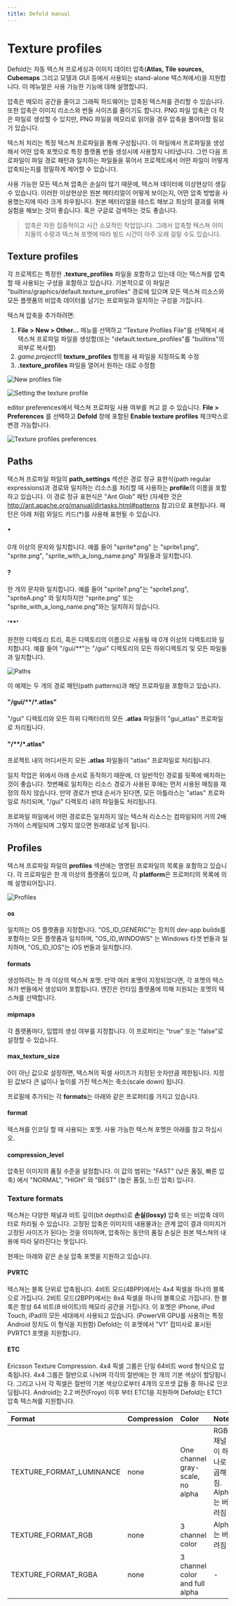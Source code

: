 ```yaml
---
title: Defold manual
---
```


# Texture profiles
Defold는 자동 텍스쳐 프로세싱과 이미지 데이터 압축(**Atlas, Tile sources, Cubemaps** 그리고 모델과 GUI 등에서 사용되는 stand-alone 텍스쳐에서)을 지원합니다. 이 메뉴얼은 사용 가능한 기능에 대해 설명합니다.

압축은 메모리 공간을 줄이고 그래픽 하드웨어는 압축된 텍스쳐를 관리할 수 있습니다. 또한 압축은 이미지 리소스와 번들 사이즈를 줄이기도 합니다. PNG 파일 압축은 더 작은 파일로 생성할 수 있지만, PNG 파일을 메모리로 읽어올 경우 압축을 풀어야할 필요가 있습니다.

텍스처 처리는 특정 텍스쳐 프로파일을 통해 구성됩니다. 이 파일에서 프로파일을 생성해서 어떤 압축 포멧으로 특정 플랫폼 번들 생성시에 사용할지 나타냅니다. 그런 다음 프로파일이 파일 경로 패턴과 일치하는 파일들을 묶어서 프로젝트에서 어떤 파일이 어떻게 압축되는지를 정밀하게 제어할 수 있습니다.

사용 가능한 모든 텍스쳐 압축은 손실이 많기 때문에, 텍스쳐 데이터에 이상현상이 생길 수 있습니다. 이러한 이상현상은 원본 메터리얼이 어떻게 보이는지, 어떤 압축 방법을 사용했는지에 따라 크게 좌우됩니다. 원본 메터리얼을 테스트 해보고 최상의 결과를 위해 실험을 해보는 것이 좋습니다. 혹은 구글로 검색하는 것도 좋습니다.

> 압축은 자원 집중적이고 시간 소모적인 작업입니다. 그래서 압축할 텍스쳐 이미지들의 수량과 텍스쳐 포멧에 따라 빌드 시간이 아주 오래 걸릴 수도 있습니다.

## Texture profiles
각 프로젝트는 특정한 **.texture_profiles** 파일을 포함하고 있는데 이는 텍스쳐를 압축할 때 사용되는 구성을 포함하고 있습니다. 기본적으로 이 파일은 "builtins/graphics/default.texture_profiles" 경로에 있으며 모든 텍스쳐 리소스와 모든 플랫폼의 비압축 데이터를 남기는 프로파일과 일치하는 구성을 가집니다.

텍스쳐 압축을 추가하려면:

1. **File > New > Other…** 메뉴를 선택하고 "Texture Profiles File"를 선택해서 새 텍스쳐 프로파일 파일을 생성함(또는 "default.texture_profiles"를 "builtins"의 외부로 복사함)
2. *game.project*의 **texture_profiles** 항목을 새 파일을 지정하도록 수정
3. **.texture_profiles** 파일을 열어서 원하는 대로 수정함

![New profiles file](images/texture_profiles/texture_profiles_new_file.png)

![Setting the texture profile](images/texture_profiles/texture_profiles_game_project.png)

editor preferences에서 텍스쳐 프로파일 사용 여부를 켜고 끌 수 있습니다. **File > Preferences** 를 선택하고 **Defold** 창에 포함된 **Enable texture profiles** 체크박스로 변경 가능합니다.

![Texture profiles preferences](images/texture_profiles/texture_profiles_preferences.png)

## Paths
텍스쳐 프로파일 파일의  **path_settings** 섹션은 경로 정규 표현식(path regular expressions)과 경로와 일치하는 리소스를 처리할 때 사용하는 **profile**의 이름을 포함하고 있습니다. 이 경로 정규 표현식은 "Ant Glob" 패턴 (자세한 것은  http://ant.apache.org/manual/dirtasks.html#patterns 참고)으로 표현됩니다. 패턴은 아래 처럼 와일드 카드(\*)를 사용해 표현될 수 있습니다.

#### \*
0개 이상의 문자와 일치합니다. 예를 들어 "sprite\*.png" 는 "sprite1.png", "sprite.png", "sprite_with_a_long_name.png" 파일들과 일치합니다.
#### ?
한 개의 문자와 일치합니다. 예를 들어 "sprite?.png"는 "sprite1.png", "spriteA.png" 와 일치하지만 "sprite.png" 또는 "sprite_with_a_long_name.png"와는 일치하지 않습니다.
#### '\*\*'
완전한 디렉토리 트리, 혹은 디렉토리의 이름으로 사용될 때 0개 이상의 디렉토리와 일치합니다. 예를 들어 "/gui/\*\*"는 "/gui" 디렉토리의 모든 하위디렉토리 및 모든 파일들과 일치합니다.

![Paths](images/texture_profiles/texture_profiles_paths.png)

이 예제는 두 개의 경로 패턴(path patterns)과 해당 프로파일을 포함하고 있습니다.

#### "/gui/\*\*/\*.atlas"
"/gui" 디렉토리와 모든 하위 디렉터리의 모든 **.atlas** 파일들이 "gui_atlas" 프로파일로 처리됩니다.
#### "/\*\*/\*.atlas"
프로젝트 내의 어디서든지 모든 **.atlas** 파일들이  "atlas" 프로파일로 처리됩니다.

일치 작업은 위에서 아래 순서로 동작하기 때문에, 더 일반적인 경로를 뒷쪽에 배치하는 것이 좋습니다.  첫번째로 일치하는 리소스 경로가 사용된 후에는 먼저 사용된 매칭을 재정의 하지 않습니다. 만약 경로가 반대 순서가 된다면, 모든 아틀라스는 "atlas" 프로파일로 처리되며, "/gui" 디렉토리 내의 파일들도 처리됩니다.

프로파일 파일에서 어떤 경로로든 일치하지 않는 텍스쳐 리소스는 컴파일되어 거의 2배 가까이 스케일되며 그렇지 않으면 원래대로 남게 됩니다.

## Profiles
텍스쳐 프로파일 파일의  **profiles** 섹션에는 명명된 프로파일의 목록을 포함하고 있습니다. 각 프로파일은 한 개 이상의 플랫폼이 있으며, 각  **platform**은 프로퍼티의 목록에 의해 설명되어집니다.

![Profiles](images/texture_profiles/texture_profiles_profiles.png)

#### os
일치하는 OS 플랫폼을 지정합니다. "OS_ID_GENERIC"는 장치의 dev-app builds를 포함하는 모든 플랫폼과 일치하며, "OS_ID_WINDOWS" 는 Windows 타겟 번들과 일치하며, "OS_ID_IOS"는 iOS 번들과 일치합니다.
#### formats
생성하려는 한 개 이상의 텍스쳐 포멧. 만약 여러 포멧이 지정되었다면, 각 포멧의 텍스쳐가 번들에서 생성되어 포함됩니다. 엔진은 런타임 플렛폼에 의해 지원되는 포멧의 텍스쳐를 선택합니다.
#### mipmaps
각 플랫폼마다, 밉맵의 생성 여부를 지정합니다. 이 프로퍼티는 "true" 또는 "false"로 설정할 수 있습니다.
#### max_texture_size
0이 아닌 값으로 설정하면, 텍스쳐의 픽셀 사이즈가 지정된 숫자만큼 제한됩니다. 지정된 값보다 큰 넓이나 높이를 가진 텍스쳐는 축소(scale down) 됩니다.

프로필에 추가되는 각 **formats**는 아래와 같은 프로퍼티를 가지고 있습니다.

#### format
텍스쳐를 인코딩 할 때 사용되는 포멧. 사용 가능한 텍스쳐 포멧은 아래를 참고 하십시오.
#### compression_level
압축된 이미지의 품질 수준을 설정합니다. 이 값의 범위는 "FAST" (낮은 품질, 빠른 압축) 에서 "NORMAL", "HIGH" 와 "BEST" (높은 품질, 느린 압축) 입니다.

### Texture formats
텍스쳐는 다양한 채널과 비트 깊이(bit depths)로 **손실(lossy)** 압축 또는 비압축 데이터로 처리될 수 있습니다. 고정된 압축은 이미지의 내용물과는 관계 없이 결과 이미지가 고정된 사이즈가 된다는 것을 의미하며, 압축하는 동안의 품질 손실은 원본 텍스쳐의 내용에 따라 달라진다는 뜻입니다.

현재는 아래와 같은 손실 압축 포멧을 지원하고 있습니다.

#### PVRTC
텍스쳐는 블록 단위로 압축됩니다. 4비트 모드(4BPP)에서는 4x4 픽셀을 하나의 블록으로 가집니다. 2비트 모드(2BPP)에서는 8x4 픽셀을 하나의 블록으로 가집니다. 한 블록은 항상 64 비트(8 바이트)의 메모리 공간을 가집니다. 이 포멧은 iPhone, iPod Touch, iPad의 모든 세대에서 사용되고 있습니다. (PowerVR GPU를 사용하는 특정 Android 장치도 이 형식을 지원함) Defold는 이 포멧에서 "V1" 접미사로 표시된 PVRTC1 포멧을 지원합니다.

#### ETC
Ericsson Texture Compression. 4x4 픽셀 그룹은 단일 64비트 word 형식으로 압축됩니다. 4x4 그룹은 절반으로 나뉘며 각각의 절반에는 한 개의 기본 색상이 할당됩니다. 그리고 나서 각 픽셀은 절반의 기본 색상으로부터 4개의 오프셋 값들 중 하나로 인코딩됩니다. Android는 2.2 버전(Froyo) 이후 부터 ETC1을 지원하며 Defold는 ETC1 압축 텍스쳐를 지원합니다.

| Format | Compression | Color | Note |
| :------------ | :------------ | :------------ | :------------ |
| TEXTURE_FORMAT_LUMINANCE | none  | One channel gray-scale, no alpha | RGB 채널이 하나로 곱해짐. Alpha는 버려짐 |
| TEXTURE_FORMAT_RGB | none | 3 channel color | Alpha는 버려짐 |
| TEXTURE_FORMAT_RGBA | none | 3 channel color and full alpha | - |
